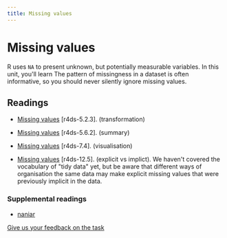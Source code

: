 ```yaml
---
title: Missing values
---
```


<!-- Generated automatically from missing-values.yml. Do not edit by hand -->

# Missing values

R uses `NA` to present unknown, but potentially measurable variables. In this unit, you'll learn
The pattern of missingness in a dataset is often informative, so you should never silently ignore missing values.

## Readings

  * [Missing values](http://r4ds.had.co.nz/transform.html#missing-values) [r4ds-5.2.3].
    (transformation)

  * [Missing values](http://r4ds.had.co.nz/transform.html#missing-values-1) [r4ds-5.6.2].
    (summary)

  * [Missing values](http://r4ds.had.co.nz/exploratory-data-analysis.html#missing-values-2) [r4ds-7.4].
    (visualisation)

  * [Missing values](http://r4ds.had.co.nz/tidy-data.html#missing-values-3) [r4ds-12.5].
    (explicit vs implict). We haven't covered the vocabulary of "tidy data"
    yet, but be aware that different ways of organisation the same data may
    make explicit missing values that were previously implicit in the data.


### Supplemental readings

* [naniar](supplements.html#naniar)


[Give us your feedback on the task](https://goo.gl/forms/Lpq7Cj9dAUIgchJI2)
